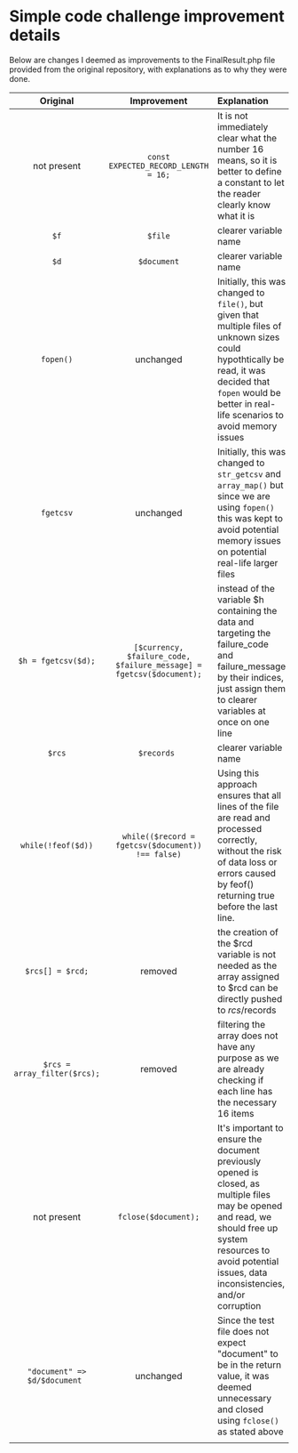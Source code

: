 # Simple code challenge improvement details #

Below are changes I deemed as improvements to the FinalResult.php file provided from the original repository, with explanations as to why they were done.

|   Original   |   Improvement  |   Explanation |
|     :---:    |     :---:      |     :---     |
|   not present |  `const EXPECTED_RECORD_LENGTH = 16;`  |   It is not immediately clear what the number 16 means, so it is better to define a constant to let the reader clearly know what it is   |
| `$f`    | `$file`     | clearer variable name      |
| `$d`    | `$document`     | clearer variable name      |
| `fopen()`   | unchanged     | Initially, this was changed to `file()`, but given that multiple files of unknown sizes could hypothtically be read, it was decided that `fopen` would be better in real-life scenarios to avoid memory issues  |
| `fgetcsv`   | unchanged      | Initially, this was changed to `str_getcsv` and `array_map()` but since we are using `fopen()` this was kept to avoid potential memory issues on potential real-life larger files    |
|  `$h = fgetcsv($d);`      | `[$currency, $failure_code, $failure_message] = fgetcsv($document);`      | instead of the variable $h containing the data and targeting the failure_code and failure_message by their indices, just assign them to clearer variables at once on one line   |
| `$rcs`    | `$records `     | clearer variable name      |
| `while(!feof($d))`   | `while(($record = fgetcsv($document)) !== false)` |  Using this approach ensures that all lines of the file are read and processed correctly, without the risk of data loss or errors caused by feof() returning true before the last line.  |
|   `$rcs[] = $rcd;` |   removed  |  the creation of the $rcd variable is not needed as the array assigned to $rcd can be directly pushed to $rcs/$records |
| `$rcs = array_filter($rcs);`   | removed      | filtering the array does not have any purpose as we are already checking if each line has the necessary 16 items   |
| not present    | `fclose($document);`     | It's important to ensure the document previously opened is closed, as multiple files may be opened and read, we should free up system resources to avoid potential issues, data inconsistencies, and/or corruption   |
| `"document" => $d/$document `    | unchanged       | Since the test file does not expect "document" to be in the return value, it was deemed unnecessary and closed using `fclose()` as stated above 
|    |    |     |


